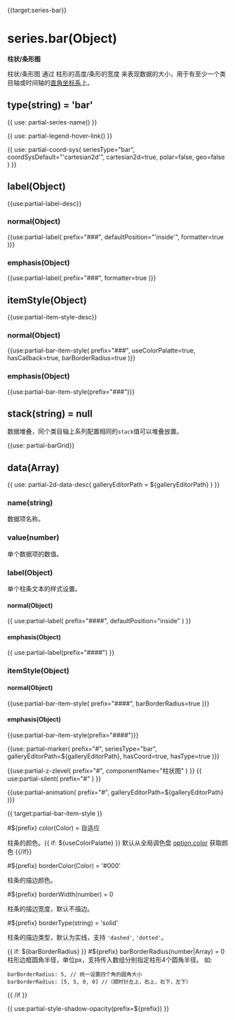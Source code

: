 {{target:series-bar}}

# series.bar(Object)

**柱状/条形图**

柱状/条形图 通过 柱形的高度/条形的宽度 来表现数据的大小，用于有至少一个类目轴或时间轴的[直角坐标系](~grid)上。

## type(string) = 'bar'

{{ use: partial-series-name() }}

{{ use: partial-legend-hover-link() }}

{{ use: partial-coord-sys(
    seriesType="bar",
    coordSysDefault="'cartesian2d'",
    cartesian2d=true,
    polar=false,
    geo=false
) }}

## label(Object)
{{use:partial-label-desc}}
### normal(Object)
{{use:partial-label(
    prefix="###",
    defaultPosition="'inside'",
    formatter=true
)}}
### emphasis(Object)
{{use:partial-label(
    prefix="###",
    formatter=true
)}}

## itemStyle(Object)
{{use:partial-item-style-desc}}
### normal(Object)
{{use:partial-bar-item-style(
    prefix="###",
    useColorPalatte=true,
    hasCallback=true,
    barBorderRadius=true
)}}
### emphasis(Object)
{{use:partial-bar-item-style(prefix="###")}}


## stack(string) = null
数据堆叠，同个类目轴上系列配置相同的`stack`值可以堆叠放置。

{{use: partial-barGrid}}

## data(Array)

{{ use: partial-2d-data-desc(
    galleryEditorPath = ${galleryEditorPath}
) }}

### name(string)
数据项名称。

### value(number)
单个数据项的数值。

### label(Object)
单个柱条文本的样式设置。
#### normal(Object)
{{ use:partial-label(
    prefix="####",
    defaultPosition="inside"
) }}
#### emphasis(Object)
{{ use:partial-label(prefix="####") }}

### itemStyle(Object)
#### normal(Object)
{{use:partial-bar-item-style(
    prefix="####",
    barBorderRadius=true
)}}
#### emphasis(Object)
{{use:partial-bar-item-style(prefix="####")}}

{{use: partial-marker(
    prefix="#",
    seriesType="bar",
    galleryEditorPath=${galleryEditorPath},
    hasCoord=true,
    hasType=true
)}}

{{use:partial-z-zlevel(
    prefix="#",
    componentName="柱状图"
) }}
{{ use:partial-silent(
    prefix="#"
) }}

{{use:partial-animation(
    prefix="#",
    galleryEditorPath=${galleryEditorPath}
)}}


{{ target:partial-bar-item-style }}

#${prefix} color(Color) = 自适应

柱条的颜色。{{ if: ${useColorPalatte} }} 默认从全局调色盘 [option.color](~color) 获取颜色 {{/if}}

#${prefix} borderColor(Color) = '#000'

柱条的描边颜色。

#${prefix} borderWidth(number) = 0

柱条的描边宽度，默认不描边。

#${prefix} borderType(string) = 'solid'

柱条的描边类型，默认为实线，支持 `'dashed'`, `'dotted'`。

{{ if: ${barBorderRadius} }}
#${prefix} barBorderRadius(number|Array) = 0
柱形边框圆角半径，单位px，支持传入数组分别指定柱形4个圆角半径。
如:
```
barBorderRadius: 5, // 统一设置四个角的圆角大小
barBorderRadius: [5, 5, 0, 0] //（顺时针左上，右上，右下，左下）
```
{{ /if }}

{{ use:partial-style-shadow-opacity(prefix=${prefix}) }}

